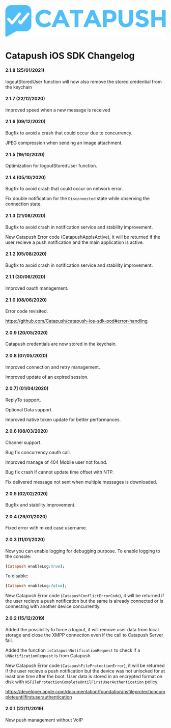 ![Catapush Logo](https://github.com/Catapush/catapush-ios-sdk-pod/blob/master/images/catapush_logo.png)

# Catapush iOS SDK Changelog

#### 2.1.8 (25/01/2021)
logoutStoredUser function will now also remove the stored credential from the keychain

#### 2.1.7 (22/12/2020)
Improved speed when a new message is received

#### 2.1.6 (09/12/2020)
Bugfix to avoid a crash that could occur due to concurrency.

JPEG compression when sending an image attachment.

#### 2.1.5 (19/10/2020)
Optimization for logoutStoredUser function.

#### 2.1.4 (05/10/2020)
Bugfix to avoid crash that could occur on network error.

Fix double notification for the ```Disconnected``` state while observing the connection state. 

#### 2.1.3 (21/08/2020)
Bugfix to avoid crash in notification service and stability improvement.

New Catapush Error code (CatapushAppIsActive), it will be returned if the user recieve a push notification and the main application is active.

#### 2.1.2 (05/08/2020)
Bugfix to avoid crash in notification service and stability improvement.

#### 2.1.1 (30/06/2020)
Improved oauth management.

#### 2.1.0 (08/06/2020)
Error code revisited.

https://github.com/Catapush/catapush-ios-sdk-pod#error-handling

#### 2.0.9 (20/05/2020)
Catapush credentials are now stored in the keychain.

#### 2.0.8 (07/05/2020)
Improved connection and retry management.

Improved update of an expired session.

#### 2.0.7] (01/04/2020)
ReplyTo support.

Optional Data support.

Improved native token update for better performances.

#### 2.0.6 (08/03/2020)
Channel support.

Bug fix concurrency oauth call.

Improved manage of 404 Mobile user not found.

Bug fix crash if cannot update time offset with NTP.

Fix delivered message not sent when multiple messages is downloaded.

#### 2.0.5 (02/02/2020)
Bugfix and stability improvement.

#### 2.0.4 (29/01/2020)
Fixed error with mixed case username.


#### 2.0.3 (11/01/2020)

Now you can enable logging for debugging purpose.
To enable logging to the console:
```ruby
[Catapush enableLog:true];
```

To disable:
```ruby
[Catapush enableLog:false];
```


New Catapush Error code (```CatapushConflictErrorCode```), it will be returned if the user recieve a push notification but the same is already connected or is connecting with another device concurrently.


#### 2.0.2 (15/12/2019)
Added the possibility to force a logout, it will remove user data from local storage and close the XMPP connection even if the call to Catapush Server fail.

Added the function ```isCatapushNotificationRequest``` to check if a ```UNNotificationRequest``` is from Catapush.

New Catapush Error code (```CatapushFileProtectionError```), it will be returned if the user recieve a push notification but the device was not unlocked for at least one time after the boot.
User data is stored in an encrypted format on disk with ```NSFileProtectionCompleteUntilFirstUserAuthentication``` policy.

https://developer.apple.com/documentation/foundation/nsfileprotectioncompleteuntilfirstuserauthentication

#### 2.0.1 (22/11/2019)
New push management without VoIP
